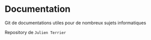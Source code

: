 # Documentation

Git de documentations utiles pour de nombreux sujets informatiques

Repository de `Julien Terrier`

